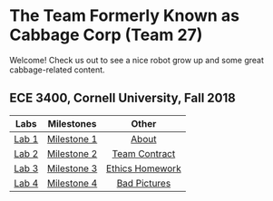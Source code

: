 # The Team Formerly Known as Cabbage Corp (Team 27)

Welcome! Check us out to see a nice robot grow up and some great cabbage-related content. 

## ECE 3400, Cornell University, Fall 2018

| Labs          |Milestones     |Other    |
|:-------------:|:-------------:|:-------:|
| [Lab 1](./Lab1.md) | [Milestone 1](./Milestone1.md) | [About](./About.md)|
| [Lab 2](./lab2.md) | [Milestone 2](./Milestone2.md) | [Team Contract](./teamContract.md)|
| [Lab 3](./Lab3.md) | [Milestone 3](./Milestone3.md) | [Ethics Homework](./ethics.md)|
| [Lab 4](./Lab4.md) | [Milestone 4](./Milestone4.md) | [Bad Pictures](./badpics.md)|

